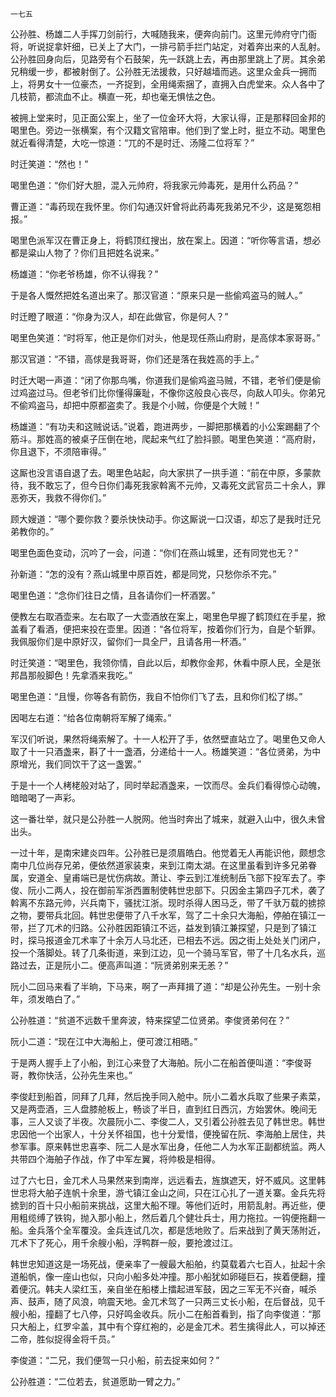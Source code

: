     一七五 

   公孙胜、杨雄二人手挥刀剑前行，大喊随我来，便奔向前门。这里元帅府守门衙将，听说捉拿奸细，已关上了大门，一排弓箭手拦门站定，对着奔出来的人乱射。公孙胜回身向后，见路旁有个石鼓架，先一跃跳上去，再由那里跳上了房。其余弟兄稍缓一步，都被射倒了。公孙胜无法援救，只好越墙而逃。这里众金兵一拥而上，将男女十一位豪杰，一齐捉到，全用绳索捆了，直拥入白虎堂来。众人各中了几枝箭，都流血不止。横直一死，却也毫无惧怯之色。

   被拥上堂来时，见正面公案上，坐了一位金环大将，大家认得，正是那释回金邦的喝里色。旁边一张横案，有个汉籍文官陪审。他们到了堂上时，挺立不动。喝里色就近看得清楚，大吃一惊道：“兀的不是时迁、汤隆二位将军？”

   时迁笑道：“然也！”

   喝里色道：“你们好大胆，混入元帅府，将我家元帅毒死，是用什么药品？”

   曹正道：“毒药现在我怀里。你们勾通汉奸曾将此药毒死我弟兄不少，这是冤怨相报。”

   喝里色派军汉在曹正身上，将鹤顶红搜出，放在案上。因道：“听你等言语，想必都是粱山人物了？你们且把姓名说来。”

   杨雄道：“你老爷杨雄，你不认得我？”

   于是各人慨然把姓名道出来了。那汉官道：“原来只是一些偷鸡盗马的贼人。”

   时迁瞪了眼道：“你身为汉人，却在此做官，你是何人？”

   喝里色笑道：“时将军，他正是你们对头，他是现任燕山府尉，是高俅本家哥哥。”

   那汉官道：“不错，高俅是我哥哥，你们还是落在我姓高的手上。”

   时迁大喝一声道：“闭了你那鸟嘴，你道我们是偷鸡盗马贼，不错，老爷们便是偷过鸡盗过马。但老爷们比你懂得廉耻，不像你这般良心丧尽，向敌人叩头。你弟兄不偷鸡盗马，却把中原都盗卖了。我是个小贼，你便是个大贼！”

   杨雄道：“有功夫和这贼说话。”说着，跑进两步，一脚把那横着的小公案踢翻了个筋斗。那姓高的被桌子压倒在地，爬起来气红了脸抖颤。喝里色笑道：“高府尉，你且退下，不须陪审得。”

   这厮也没言语自退了去。喝里色站起，向大家拱了一拱手道：“前在中原，多蒙款待，我不敢忘了，但今日你们毒死我家斡离不元帅，又毒死文武官员二十余人，罪恶弥天，我救不得你们。”

   顾大嫂道：“哪个要你救？要杀快快动手。你这厮说一口汉语，却忘了是我时迁兄弟教你的。”

   喝里色面色变动，沉吟了一会，问道：“你们在燕山城里，还有同党也无？”

   孙新道：“怎的没有？燕山城里中原百姓，都是同党，只愁你杀不完。”

   喝里色道：“念你们往日之情，且各请你们一杯酒罢。”

   便教左右取酒壶来。左右取了一大壶酒放在案上，喝里色早握了鹤顶红在手星，掀盖看了看酒，便把来投在壶里。因道：“各位将军，按着你们行为，自是个斩罪。我佩服你们是中原好汉，留你们一具全尸，且请各用一杯酒。”

   时迁笑道：“喝里色，我领你情，自此以后，却教你金邦，休看中原人民，全是张邦昌那般脚色！先拿酒来我吃。”

   喝里色道：“且慢，你等各有箭伤，我自不怕你们飞了去，且和你们松了绑。”

   因喝左右道：“给各位南朝将军解了绳索。”

   军汉们听说，果然将绳索解了。十一人松开了手，依然壁直站立了。喝里色又命人取了十一只酒盏来，斟了十一盏酒，分递给十一人。杨雄笑道：“各位贤弟，为中原增光，我们同饮干了这一盏罢。”

   于是十一个人栲栳般对站了，同时举起酒盏来，一饮而尽。金兵们看得惊心动魄，暗暗喝了一声彩。

   这一番壮举，就只是公孙胜一人脱网。他当时奔出了城来，就避入山中，很久未曾出头。

   一过十年，是南宋建炎四年。公孙胜已是须眉皓白。他觉着无人再能识他，颇想念南中几位尚存兄弟，便依然道家装束，来到江南太湖。在这里虽看到许多兄弟眷属，安道全、皇甫端已是忧伤病故。萧让、李云到江准统制岳飞部下投军去了。李俊、阮小二两人，投在御前军浙西置制使韩世忠部下。只因金主第四子兀术，袭了斡离不东路元帅，兴兵南下，骚扰江浙。现时杀得人困马乏，带了千驮万载的掳掠之物，要带兵北回。韩世忠便带了八千水军，驾了二十余只大海船，停舶在镇江一带，拦了兀术的归路。公孙胜因距镇江不远，益发到镇江兼探望，只是到了镇江时，探马报道金兀术率了十余万人马北还，已相去不远。因之街上处处关门闭户，投一个落脚处。转了几条街道，来到江边，见一个骑马军官，带了十几名水兵，巡路过去，正是阮小二。便高声叫道：“阮贤弟别来无恙？”

   阮小二回马来看了半晌，下马来，啊了一声拜揖了道：“却是公孙先生。一别十余年，须发皓白了。”

   公孙胜道：“贫道不远数千里奔波，特来探望二位贤弟。李俊贤弟何在？”

   阮小二道：“现在江中大海船上，便可渡江相晤。”

   于是两人握手上了小船，到江心来登了大海舶。阮小二在船首便叫道：“李俊哥哥，教你快活，公孙先生来也。”

   李俊赶到船首，同拜了几拜，然后挽手同入舱中。阮小二着水兵取了些果子素菜，又是两壶酒，三人盘膝舱板上，畅谈了半日，直到红日西沉，方始罢休。晚间无事，三人又谈了半夜。次晨阮小二、李俊二人，又引着公孙胜去见了韩世忠。韩世忠因他一个出家人，十分关怀祖国，也十分爱惜，便挽留在阮、李海舶上居住，共参军事。原来韩世忠喜李、阮二人是水军出身，任他二人为水军正副都统监。两人共带四个海舶子作战，作了中军左翼，将帅极是相得。

   过了六七日，金兀术人马果然来到南岸，远远看去，旌旗遮天，好不威风。这里韩世忠将大舶子连帆十余里，游弋镇江金山之间，只在江心扎了一道关寨。金兵先将掳到的百十只小船前来挑战，这里大船不理。等他们近时，用箭乱射。再近些，便用粗缆缚了铁钩，抛入那小船上，然后着几个健壮兵士，用力拖拉。一钩便拖翻一船。金兵落个全军覆没。金兵连试几次，都是恁地败了。后来战到了黄天荡附近，兀术下了死心，用千余艘小船，浮鸭群一般，要抢渡过江。

   韩世忠知道这是一场死战，便亲率了一艘最大船舶，约莫载着六七百人，扯起十余道船帆，像一座山也似，只向小船多处冲撞。那小船犹如卵碰巨石，挨着便翻，撞着便沉。韩夫人梁红玉，亲自坐在船楼上擂起进军鼓，因之三军无不兴奋，喊杀声、鼓声，随了风浪，响震天地。金兀术驾了一只两三丈长小船，在后督战，见千艘小船，撞翻了七八停，只好鸣金收兵。阮小二在船首看到，指了向李俊道：“那只大船上，红罗伞盖，其中有个穿红袍的，必是金兀术。若生擒得此人，可以掉还二帝，胜似捉得金将千员。”

   李俊道：“二兄，我们便驾一只小船，前去捉来如何？”

   公孙胜道：“二位若去，贫道愿助一臂之力。”

